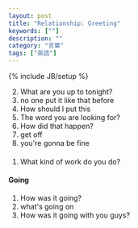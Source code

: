 ```yaml
---
layout: post
title: "Relationship: Greeting"
keywords: [""]
description: ""
category: "言葉"
tags: ["英語"]
---
```

{% include JB/setup %}


2. What are you up to tonight?
3. no one put it like that before
4. How should I put this
5. The word you are looking for?
6. How did that happen?
7. get off
9. you're gonna be fine

####
1. What kind of work do you do?

#### Going
1. How was it going?
2. what's going on
3. How was it going with you guys?
